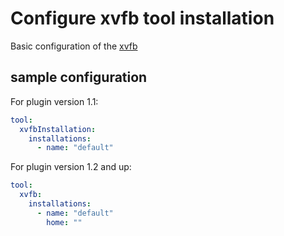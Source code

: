# Configure xvfb tool installation

Basic configuration of the [xvfb](https://plugins.jenkins.io/xvfb/)

## sample configuration

For plugin version 1.1:

```yaml
tool:
  xvfbInstallation:
    installations:
      - name: "default"
```

For plugin version 1.2 and up:

```yaml
tool:
  xvfb:
    installations:
      - name: "default"
        home: ""
```
